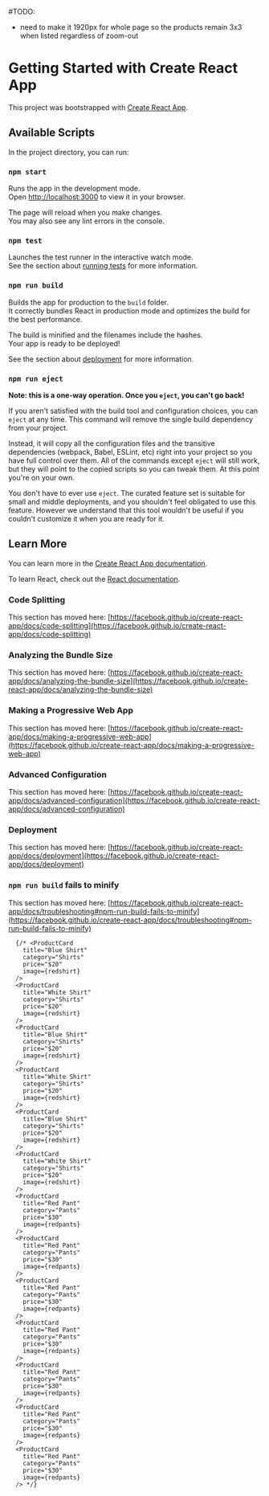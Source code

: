 #TODO:
- need to make it 1920px for whole page so the products remain 3x3 when listed regardless of zoom-out

# Getting Started with Create React App

This project was bootstrapped with [Create React App](https://github.com/facebook/create-react-app).

## Available Scripts

In the project directory, you can run:

### `npm start`

Runs the app in the development mode.\
Open [http://localhost:3000](http://localhost:3000) to view it in your browser.

The page will reload when you make changes.\
You may also see any lint errors in the console.

### `npm test`

Launches the test runner in the interactive watch mode.\
See the section about [running tests](https://facebook.github.io/create-react-app/docs/running-tests) for more information.

### `npm run build`

Builds the app for production to the `build` folder.\
It correctly bundles React in production mode and optimizes the build for the best performance.

The build is minified and the filenames include the hashes.\
Your app is ready to be deployed!

See the section about [deployment](https://facebook.github.io/create-react-app/docs/deployment) for more information.

### `npm run eject`

**Note: this is a one-way operation. Once you `eject`, you can't go back!**

If you aren't satisfied with the build tool and configuration choices, you can `eject` at any time. This command will remove the single build dependency from your project.

Instead, it will copy all the configuration files and the transitive dependencies (webpack, Babel, ESLint, etc) right into your project so you have full control over them. All of the commands except `eject` will still work, but they will point to the copied scripts so you can tweak them. At this point you're on your own.

You don't have to ever use `eject`. The curated feature set is suitable for small and middle deployments, and you shouldn't feel obligated to use this feature. However we understand that this tool wouldn't be useful if you couldn't customize it when you are ready for it.

## Learn More

You can learn more in the [Create React App documentation](https://facebook.github.io/create-react-app/docs/getting-started).

To learn React, check out the [React documentation](https://reactjs.org/).

### Code Splitting

This section has moved here: [https://facebook.github.io/create-react-app/docs/code-splitting](https://facebook.github.io/create-react-app/docs/code-splitting)

### Analyzing the Bundle Size

This section has moved here: [https://facebook.github.io/create-react-app/docs/analyzing-the-bundle-size](https://facebook.github.io/create-react-app/docs/analyzing-the-bundle-size)

### Making a Progressive Web App

This section has moved here: [https://facebook.github.io/create-react-app/docs/making-a-progressive-web-app](https://facebook.github.io/create-react-app/docs/making-a-progressive-web-app)

### Advanced Configuration

This section has moved here: [https://facebook.github.io/create-react-app/docs/advanced-configuration](https://facebook.github.io/create-react-app/docs/advanced-configuration)

### Deployment

This section has moved here: [https://facebook.github.io/create-react-app/docs/deployment](https://facebook.github.io/create-react-app/docs/deployment)

### `npm run build` fails to minify

This section has moved here: [https://facebook.github.io/create-react-app/docs/troubleshooting#npm-run-build-fails-to-minify](https://facebook.github.io/create-react-app/docs/troubleshooting#npm-run-build-fails-to-minify)

      {/* <ProductCard
        title="Blue Shirt"
        category="Shirts"
        price="$20"
        image={redshirt}
      />
      <ProductCard
        title="White Shirt"
        category="Shirts"
        price="$20"
        image={redshirt}
      />
      <ProductCard
        title="Blue Shirt"
        category="Shirts"
        price="$20"
        image={redshirt}
      />
      <ProductCard
        title="White Shirt"
        category="Shirts"
        price="$20"
        image={redshirt}
      />
      <ProductCard
        title="Blue Shirt"
        category="Shirts"
        price="$20"
        image={redshirt}
      />
      <ProductCard
        title="White Shirt"
        category="Shirts"
        price="$20"
        image={redshirt}
      />
      <ProductCard
        title="Red Pant"
        category="Pants"
        price="$30"
        image={redpants}
      />
      <ProductCard
        title="Red Pant"
        category="Pants"
        price="$30"
        image={redpants}
      />
      <ProductCard
        title="Red Pant"
        category="Pants"
        price="$30"
        image={redpants}
      />
      <ProductCard
        title="Red Pant"
        category="Pants"
        price="$30"
        image={redpants}
      />
      <ProductCard
        title="Red Pant"
        category="Pants"
        price="$30"
        image={redpants}
      />
      <ProductCard
        title="Red Pant"
        category="Pants"
        price="$30"
        image={redpants}
      />
      <ProductCard
        title="Red Pant"
        category="Pants"
        price="$30"
        image={redpants}
      /> */}
